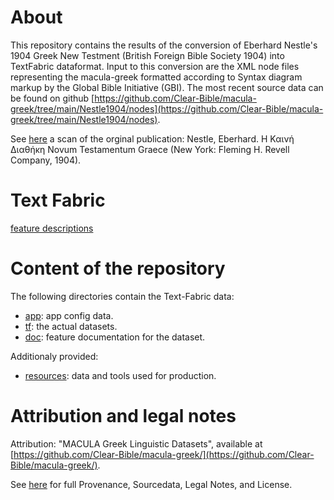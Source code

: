 # About

This repository contains the results of the conversion of Eberhard Nestle's 1904 Greek New Testment (British Foreign Bible Society 1904) into TextFabric dataformat. Input to this conversion are the XML node files representing the macula-greek formatted according to Syntax diagram markup by the Global Bible Initiative (GBI). The most recent source data can be found on github [https://github.com/Clear-Bible/macula-greek/tree/main/Nestle1904/nodes](https://github.com/Clear-Bible/macula-greek/tree/main/Nestle1904/nodes).

See [here](https://archive.org/details/the-greek-new-testament-nestle-1904-us-edition/mode/2up) a scan of the orginal publication: Nestle, Eberhard. Η Καινή Διαθήκη Novum Testamentum Graece (New York: Fleming H. Revell Company, 1904).

# Text Fabric

[feature descriptions](features/home.md)

# Content of the repository

The following directories contain the Text-Fabric data:
 * [app](https://github.com/tonyjurg/Nestle1904GBI/tree/main/app#readme): app config data.
 * [tf](https://github.com/tonyjurg/Nestle1904GBI/tree/main/tf/): the actual datasets.
 * [doc](https://github.com/tonyjurg/Nestle1904GBI/tree/main/docs/features): feature documentation for the dataset.
 
 Additionaly provided:
 * [resources](https://github.com/tonyjurg/Nestle1904GBI/tree/main/resources#readme): data and tools used for production.

# Attribution and legal notes

Attribution: "MACULA Greek Linguistic Datasets", available at [https://github.com/Clear-Bible/macula-greek/](https://github.com/Clear-Bible/macula-greek/).

See [here](legal.md) for full Provenance, Sourcedata, Legal Notes, and License.
